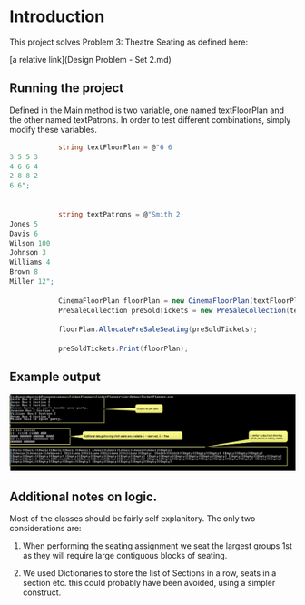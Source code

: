﻿# Introduction

This project solves Problem 3: Theatre Seating as defined here: 

[a relative link](Design Problem - Set 2.md)

## Running the project 

Defined in the Main method is two variable, one named textFloorPlan and the other named textPatrons. In order to test different combinations, simply modify these variables. 


```csharp
            string textFloorPlan = @"6 6
3 5 5 3
4 6 6 4
2 8 8 2
6 6";
           

            string textPatrons = @"Smith 2
Jones 5
Davis 6
Wilson 100
Johnson 3
Williams 4
Brown 8
Miller 12";

            CinemaFloorPlan floorPlan = new CinemaFloorPlan(textFloorPlan);
            PreSaleCollection preSoldTickets = new PreSaleCollection(textPatrons);

            floorPlan.AllocatePreSaleSeating(preSoldTickets);

            preSoldTickets.Print(floorPlan);
```

## Example output

![Example Output](ExampleOutput.png)


## Additional notes on logic. 

Most of the classes should be fairly self explanitory. The only two considerations are: 

1. When performing the seating assignment we seat the largest groups 1st as they will require large contiguous blocks of seating. 

2. We used Dictionaries to store the list of Sections in a row, seats in a section etc. this could probably have been avoided, using a simpler construct. 
